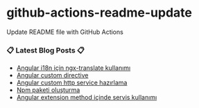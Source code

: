 # github-actions-readme-update
Update README file with GitHub Actions


### 📋 Latest Blog Posts 📋

<!-- BLOG-POST-LIST:START -->
- [Angular i18n için ngx-translate kullanımı](https://sametcelikbicak.com/angular-i18n-icin-ngx-translate-kullanimi)
- [Angular custom directive](https://sametcelikbicak.com/angular-custom-directive)
- [Angular custom http service hazırlama](https://sametcelikbicak.com/angular-custom-http-service-hazirlama)
- [Npm paketi oluşturma](https://sametcelikbicak.com/npm-paketi-olusturma)
- [Angular extension method içinde servis kullanımı](https://sametcelikbicak.com/angular-extension-method-icinde-servis-kullanimi)
<!-- BLOG-POST-LIST:END -->
